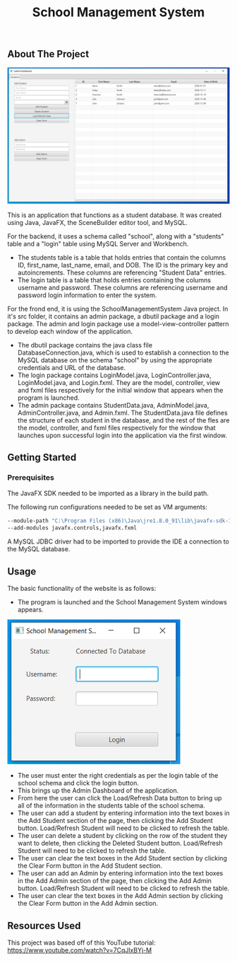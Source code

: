  <h1 align="center">School Management System</h1>

 <br>

## About The Project

<img src = "screenshots/main_page.PNG">

This is an application that functions as a student database. It was created using Java, JavaFX, the SceneBuilder editor tool, and MySQL.

For the backend, it uses a schema called "school", along with a "students" table and a "login" table using MySQL Server and Workbench.
* The students table is a table that holds entries that contain the columns ID, first_name, last_name, email, and DOB. The ID is the primary key and autoincrements. These columns are referencing "Student Data" entries.
* The login table is a table that holds entries containing the columns username and password. These columns are referencing username and password login information to enter the system.

For the frond end, it is using the SchoolManagementSystem Java project. In it's src folder, it contains an admin package, a dbutil package and a login package. The admin and login package use a model-view-controller pattern to develop each window of the application.
* The dbutil package contains the java class file DatabaseConnection.java, which is used to establish a connection to the MySQL database on the schema "school" by using the appropriate credentials and URL of the database.
* The login package contains LoginModel.java, LoginController.java, LoginModel.java, and Login.fxml. They are the model, controller, view and fxml files respectively for the initial window that appears when the program is launched.
* The admin package contains StudentData.java, AdminModel.java, AdminController.java, and Admin.fxml. The StudentData.java file defines the structure of each student in the database, and the rest of the fles are the model, controller, and fxml files respectively for the window that launches upon successful login into the application via the first window.

## Getting Started

### Prerequisites
The JavaFX SDK needed to be imported as a library in the build path.

The following run configurations needed to be set as VM arguments:
```sh
--module-path "C:\Program Files (x86)\Java\jre1.8.0_91\lib\javafx-sdk-15.0.1\lib" 
--add-modules javafx.controls,javafx.fxml
```

A MySQL JDBC driver had to be imported to provide the IDE a connection to the MySQL database.

## Usage
The basic functionality of the website is as follows:

* The program is launched and the School Management System windows appears.

<img src = "screenshots/login_page.PNG">

* The user must enter the right credentials as per the login table of the school schema and click the login button.
* This brings up the Admin Dashboard of the application.
* From here the user can click the Load/Refresh Data button to bring up all of the information in the students table of the school schema.
* The user can add a student by entering information into the text boxes in the Add Student section of the page, then clicking the Add Student button. Load/Refresh Student will need to be clicked to refresh the table.
* The user can delete a student by clicking on the row of the student they want to delete, then clicking the Deleted Student button. Load/Refresh Student will need to be clicked to refresh the table.
* The user can clear the text boxes in the Add Student section by clicking the Clear Form button in the Add Student section.
* The user can add an Admin by entering information into the text boxes in the Add Admin section of the page, then clicking the Add Admin button. Load/Refresh Student will need to be clicked to refresh the table.
* The user can clear the text boxes in the Add Admin section by clicking the Clear Form button in the Add Admin section.

## Resources Used

This project was based off of this YouTube tutorial: https://www.youtube.com/watch?v=7CqJlxBYj-M